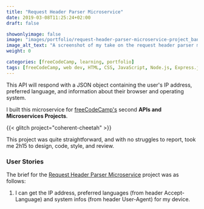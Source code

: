 ```yaml
---
title: "Request Header Parser Microservice"
date: 2019-03-08T11:25:24+02:00
draft: false

showonlyimage: false
image: "images/portfolio/request-header-parser-microservice-project_banner.jpg"
image_alt_text: "A screenshot of my take on the request header parser microservice project for freeCodeCamp."
weight: 0

categories: [freeCodeCamp, learning, portfolio]
tags: [freeCodeCamp, web dev, HTML, CSS, JavaScript, Node.js, Express.js]
---
```


This API will respond with a JSON object containing the user's IP address, preferred language, and information about their browser and operating system.

<!--more-->

I built this microservice for [freeCodeCamp's](http://freeCodeCamp.org/) second  **APIs and Microservices Projects**.

{{< glitch project="coherent-cheetah" >}}

This project was quite straightforward, and with no struggles to report, took me 2h15 to design, code, style, and review.

### User Stories

The brief for the [Request Header Parser Microservice](https://learn.freecodecamp.org/apis-and-microservices/apis-and-microservices-projects/request-header-parser-microservice) project was as follows:

1. I can get the IP address, preferred languages (from header Accept-Language) and system infos (from header User-Agent) for my device.

